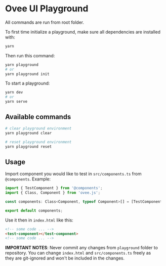# Ovee UI Playground

All commands are run from root folder.

To first time initialize a playground, make sure all dependencies are installed with:

```bash
yarn
```

Then run this command:

```bash
yarn playground
# or
yarn playground init
```

To start a playground:

```bash
yarn dev
# or
yarn serve
```

## Available commands

```bash
# clear playground environment
yarn playground clear

# reset playground environment
yarn playground reset
```

## Usage

Import component you would like to test in `src/components.ts` from `@components`. Example:

```ts
import { TestComponent } from '@components';
import { Class, Component } from 'ovee.js';

const components: Class<Component, typeof Component>[] = [TestComponent];

export default components;
```

Use it then in `index.html` like this:
```html
<!-- some code ... -->
<test-component></test-component>
<!-- some code ... -->
```

__IMPORTANT NOTES__: Never commit any changes from `playground` folder to repository. You can change `index.html` and `src/components.ts` freely as they are git-ignored and won't be included in the changes.
